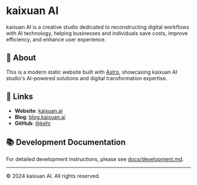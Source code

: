 # kaixuan AI

kaixuan AI is a creative studio dedicated to reconstructing digital workflows with AI technology, helping businesses and individuals save costs, improve efficiency, and enhance user experience.

## 📖 About

This is a modern static website built with [Astro](https://astro.build), showcasing kaixuan AI studio's AI-powered solutions and digital transformation expertise.

## 🔗 Links

- **Website**: [kaixuan.ai](https://kaixuan.ai)
- **Blog**: [blog.kaixuan.ai](https://blog.kaixuan.ai)
- **GitHub**: [@kehr](https://github.com/kehr)

## 📚 Development Documentation

For detailed development instructions, please see [docs/development.md](./docs/development.md).

---

© 2024 kaixuan AI. All rights reserved.
